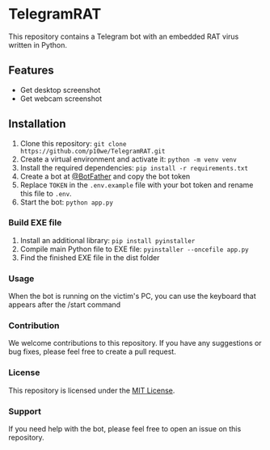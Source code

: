 # TelegramRAT
This repository contains a Telegram bot with an embedded RAT virus written in Python.

## Features
- Get desktop screenshot
- Get webcam screenshot

## Installation
1. Clone this repository: ``git clone https://github.com/p10we/TelegramRAT.git``
2. Create a virtual environment and activate it: ``python -m venv venv``
3. Install the required dependencies: ``pip install -r requirements.txt``
4. Create a bot at [@BotFather](https://t.me/botfather) and copy the bot token
5. Replace ``TOKEN`` in the ``.env.example`` file with your bot token and rename this file to ``.env``.
6. Start the bot: ``python app.py``

### Build EXE file

1. Install an additional library: ``pip install pyinstaller``
2. Compile main Python file to EXE file: ``pyinstaller --oncefile app.py``
3. Find the finished EXE file in the dist folder

### Usage

When the bot is running on the victim's PC, you can use the keyboard that appears after the /start command

### Contribution

We welcome contributions to this repository. If you have any suggestions or bug fixes, please feel free to create a pull request.

### License

This repository is licensed under the [MIT License](./LICENSE).

### Support

If you need help with the bot, please feel free to open an issue on this repository.
